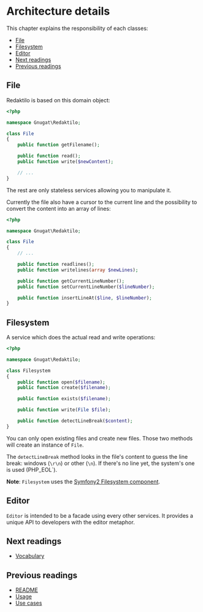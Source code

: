 # Architecture details

This chapter explains the responsibility of each classes:

* [File](#file)
* [Filesystem](#filesystem)
* [Editor](#editor)
* [Next readings](#next-readings)
* [Previous readings](#previous-readings)

## File

Redaktilo is based on this domain object:

```php
<?php

namespace Gnugat\Redaktilo;

class File
{
    public function getFilename();

    public function read();
    public function write($newContent);

    // ...
}
```

The rest are only stateless services allowing you to manipulate it.

Currently the file also have a cursor to the current line and the possibility
to convert the content into an array of lines:

```php
<?php

namespace Gnugat\Redaktilo;

class File
{
    // ...

    public function readlines();
    public function writelines(array $newLines);

    public function getCurrentLineNumber();
    public function setCurrentLineNumber($lineNumber);

    public function insertLineAt($line, $lineNumber);
}
```

## Filesystem

A service which does the actual read and write operations:

```php
<?php

namespace Gnugat\Redaktilo;

class Filesystem
{
    public function open($filename);
    public function create($filename);

    public function exists($filename);

    public function write(File $file);

    public function detectLineBreak($content);
}
```

You can only open existing files and create new files. Those two methods will
create an instance of `File`.

The `detectLineBreak` method looks in the file's content to guess the line
break: windows (`\r\n`) or other (`\n`).
If there's no line yet, the system's one is used (PHP_EOL`).

**Note**: `Filesystem` uses the
[Symfony2 Filesystem component](http://symfony.com/doc/current/components/filesystem.html).

## Editor

`Editor` is intended to be a facade using every other services. It provides a
unique API to developers with the editor metaphor.

## Next readings

* [Vocabulary](04-vocabulary.md)

## Previous readings

* [README](../README.md)
* [Usage](doc/01-usage.md)
* [Use cases](doc/02-use-cases.md)
